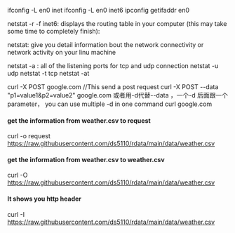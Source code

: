ifconfig -L en0 inet
ifconfig -L en0 inet6
ipconfig getifaddr en0

netstat -r -f inet6: displays the routing table in your computer (this may take some time to completely finish):

netstat: give you detail information bout the network connectivity or network activity on your linu machine

netstat -a : all of the listening ports for tcp and udp connection
netstat -u udp
netstat -t tcp
netstat -at


curl -X POST google.com //This send a post request
curl -X POST --data "p1=value1&p2=value2" google.com
或者用-d代替--data ，一个-d 后面跟一个parameter， you can use multiple -d in one command
curl google.com
#### get the information from weather.csv to request
curl -o request https://raw.githubusercontent.com/ds5110/rdata/main/data/weather.csv

#### get the information from weather.csv to weather.csv
curl -O https://raw.githubusercontent.com/ds5110/rdata/main/data/weather.csv

#### It shows you http header
curl -I https://raw.githubusercontent.com/ds5110/rdata/main/data/weather.csv
